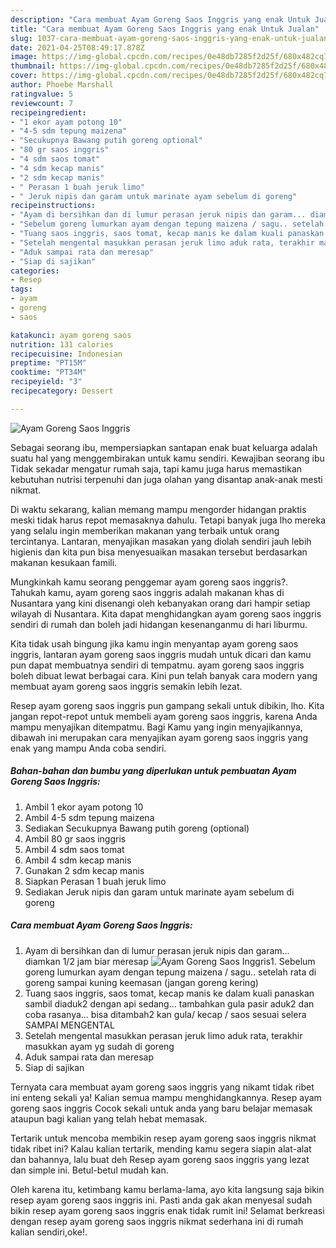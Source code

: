 ```yaml
---
description: "Cara membuat Ayam Goreng Saos Inggris yang enak Untuk Jualan"
title: "Cara membuat Ayam Goreng Saos Inggris yang enak Untuk Jualan"
slug: 1037-cara-membuat-ayam-goreng-saos-inggris-yang-enak-untuk-jualan
date: 2021-04-25T08:49:17.878Z
image: https://img-global.cpcdn.com/recipes/0e48db7285f2d25f/680x482cq70/ayam-goreng-saos-inggris-foto-resep-utama.jpg
thumbnail: https://img-global.cpcdn.com/recipes/0e48db7285f2d25f/680x482cq70/ayam-goreng-saos-inggris-foto-resep-utama.jpg
cover: https://img-global.cpcdn.com/recipes/0e48db7285f2d25f/680x482cq70/ayam-goreng-saos-inggris-foto-resep-utama.jpg
author: Phoebe Marshall
ratingvalue: 5
reviewcount: 7
recipeingredient:
- "1 ekor ayam potong 10"
- "4-5 sdm tepung maizena"
- "Secukupnya Bawang putih goreng optional"
- "80 gr saos inggris"
- "4 sdm saos tomat"
- "4 sdm kecap manis"
- "2 sdm kecap manis"
- " Perasan 1 buah jeruk limo"
- " Jeruk nipis dan garam untuk marinate ayam sebelum di goreng"
recipeinstructions:
- "Ayam di bersihkan dan di lumur perasan jeruk nipis dan garam... diamkan 1/2 jam biar meresap"
- "Sebelum goreng lumurkan ayam dengan tepung maizena / sagu.. setelah rata di goreng sampai kuning keemasan (jangan goreng kering)"
- "Tuang saos inggris, saos tomat, kecap manis ke dalam kuali panaskan sambil diaduk2 dengan api sedang... tambahkan gula pasir aduk2 dan coba rasanya... bisa ditambah2 kan gula/ kecap / saos sesuai selera SAMPAI MENGENTAL"
- "Setelah mengental masukkan perasan jeruk limo aduk rata, terakhir masukkan ayam yg sudah di goreng"
- "Aduk sampai rata dan meresap"
- "Siap di sajikan"
categories:
- Resep
tags:
- ayam
- goreng
- saos

katakunci: ayam goreng saos 
nutrition: 131 calories
recipecuisine: Indonesian
preptime: "PT15M"
cooktime: "PT34M"
recipeyield: "3"
recipecategory: Dessert

---
```



![Ayam Goreng Saos Inggris](https://img-global.cpcdn.com/recipes/0e48db7285f2d25f/680x482cq70/ayam-goreng-saos-inggris-foto-resep-utama.jpg)

Sebagai seorang ibu, mempersiapkan santapan enak buat keluarga adalah suatu hal yang menggembirakan untuk kamu sendiri. Kewajiban seorang ibu Tidak sekadar mengatur rumah saja, tapi kamu juga harus memastikan kebutuhan nutrisi terpenuhi dan juga olahan yang disantap anak-anak mesti nikmat.

Di waktu  sekarang, kalian memang mampu mengorder hidangan praktis meski tidak harus repot memasaknya dahulu. Tetapi banyak juga lho mereka yang selalu ingin memberikan makanan yang terbaik untuk orang tercintanya. Lantaran, menyajikan masakan yang diolah sendiri jauh lebih higienis dan kita pun bisa menyesuaikan masakan tersebut berdasarkan makanan kesukaan famili. 



Mungkinkah kamu seorang penggemar ayam goreng saos inggris?. Tahukah kamu, ayam goreng saos inggris adalah makanan khas di Nusantara yang kini disenangi oleh kebanyakan orang dari hampir setiap wilayah di Nusantara. Kita dapat menghidangkan ayam goreng saos inggris sendiri di rumah dan boleh jadi hidangan kesenanganmu di hari liburmu.

Kita tidak usah bingung jika kamu ingin menyantap ayam goreng saos inggris, lantaran ayam goreng saos inggris mudah untuk dicari dan kamu pun dapat membuatnya sendiri di tempatmu. ayam goreng saos inggris boleh dibuat lewat berbagai cara. Kini pun telah banyak cara modern yang membuat ayam goreng saos inggris semakin lebih lezat.

Resep ayam goreng saos inggris pun gampang sekali untuk dibikin, lho. Kita jangan repot-repot untuk membeli ayam goreng saos inggris, karena Anda mampu menyajikan ditempatmu. Bagi Kamu yang ingin menyajikannya, dibawah ini merupakan cara menyajikan ayam goreng saos inggris yang enak yang mampu Anda coba sendiri.

<!--inarticleads1-->

##### Bahan-bahan dan bumbu yang diperlukan untuk pembuatan Ayam Goreng Saos Inggris:

1. Ambil 1 ekor ayam potong 10
1. Ambil 4-5 sdm tepung maizena
1. Sediakan Secukupnya Bawang putih goreng (optional)
1. Ambil 80 gr saos inggris
1. Ambil 4 sdm saos tomat
1. Ambil 4 sdm kecap manis
1. Gunakan 2 sdm kecap manis
1. Siapkan  Perasan 1 buah jeruk limo
1. Sediakan  Jeruk nipis dan garam untuk marinate ayam sebelum di goreng




<!--inarticleads2-->

##### Cara membuat Ayam Goreng Saos Inggris:

1. Ayam di bersihkan dan di lumur perasan jeruk nipis dan garam... diamkan 1/2 jam biar meresap
<img src="https://img-global.cpcdn.com/steps/a43b5a38df99a554/160x128cq70/ayam-goreng-saos-inggris-langkah-memasak-1-foto.jpg" alt="Ayam Goreng Saos Inggris">1. Sebelum goreng lumurkan ayam dengan tepung maizena / sagu.. setelah rata di goreng sampai kuning keemasan (jangan goreng kering)
1. Tuang saos inggris, saos tomat, kecap manis ke dalam kuali panaskan sambil diaduk2 dengan api sedang... tambahkan gula pasir aduk2 dan coba rasanya... bisa ditambah2 kan gula/ kecap / saos sesuai selera SAMPAI MENGENTAL
1. Setelah mengental masukkan perasan jeruk limo aduk rata, terakhir masukkan ayam yg sudah di goreng
1. Aduk sampai rata dan meresap
1. Siap di sajikan




Ternyata cara membuat ayam goreng saos inggris yang nikamt tidak ribet ini enteng sekali ya! Kalian semua mampu menghidangkannya. Resep ayam goreng saos inggris Cocok sekali untuk anda yang baru belajar memasak ataupun bagi kalian yang telah hebat memasak.

Tertarik untuk mencoba membikin resep ayam goreng saos inggris nikmat tidak ribet ini? Kalau kalian tertarik, mending kamu segera siapin alat-alat dan bahannya, lalu buat deh Resep ayam goreng saos inggris yang lezat dan simple ini. Betul-betul mudah kan. 

Oleh karena itu, ketimbang kamu berlama-lama, ayo kita langsung saja bikin resep ayam goreng saos inggris ini. Pasti anda gak akan menyesal sudah bikin resep ayam goreng saos inggris enak tidak rumit ini! Selamat berkreasi dengan resep ayam goreng saos inggris nikmat sederhana ini di rumah kalian sendiri,oke!.

